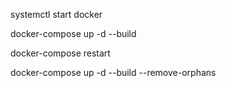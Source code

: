 systemctl start docker

docker-compose up -d --build

docker-compose restart

docker-compose up -d --build --remove-orphans
